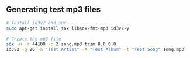 ## Generating test mp3 files

```bash
# Install id3v2 and sox
sudo apt-get install sox libsox-fmt-mp3 id3v2-y
```

```bash
# Create the mp3 file
sox -n -r 44100 -c 2 song.mp3 trim 0.0 0.0
id3v2 -g 20 -a "Test Artist" -A "Test Album" -t "Test Song" song.mp3
```